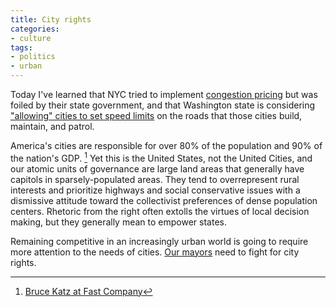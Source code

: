 ```yaml
---
title: City rights
categories:
- culture
tags:
- politics
- urban
---
```


Today I've learned that NYC tried to implement [congestion pricing][1] but was foiled by their state government, and that Washington state is considering ["allowing" cities to set speed limits][2] on the roads that those cities build, maintain, and patrol.

America's cities are responsible for over 80% of the population and 90% of the nation's GDP. [^1]  Yet this is the United States, not the United Cities, and our atomic units of governance are large land areas that generally have capitols in sparsely-populated areas.  They tend to overrepresent rural interests and prioritize highways and social conservative issues with a dismissive attitude toward the collectivist preferences of dense population centers.  Rhetoric from the right often extolls the virtues of local decision making, but they generally mean to empower states.

Remaining competitive in an increasingly urban world is going to require more attention to the needs of cities.  [Our mayors][4] need to fight for city rights.

   [1]: http://www.theatlanticcities.com/commute/2011/10/only-hope-reducing-traffic/315/
   [2]: http://www.capitolhillseattle.com/2011/10/18/new-law-would-allow-cities-to-lower-speed-limits-road-safety-summit-next-week
   [3]: http://www.fastcompany.com/1769078/the-us-government-cant-get-it-together-to-embrace-smart-cities
   [4]: http://www.usmayors.org/

[^1]: [Bruce Katz at Fast Company][3]
